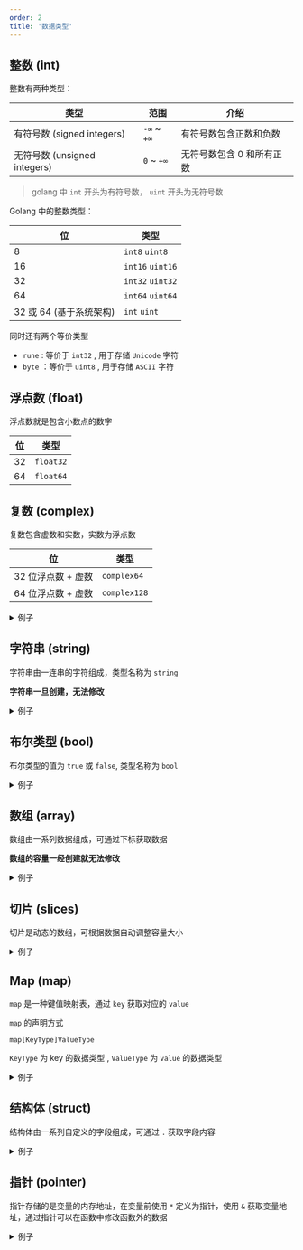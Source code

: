 ```yaml
---
order: 2
title: '数据类型'
---
```


## 整数 (int)

整数有两种类型：

| 类型                         | 范围        | 介绍                      |
| ---------------------------- | ----------- | ------------------------- |
| 有符号数 (signed integers)   | `-∞` ~ `+∞` | 有符号数包含正数和负数    |
| 无符号数 (unsigned integers) | `0` ~ `+∞`  | 无符号数包含 0 和所有正数 |

> golang 中 `int` 开头为有符号数， `uint` 开头为无符号数

Golang 中的整数类型：


| 位                      | 类型             |
| ----------------------- | ---------------- |
| 8                       | `int8` `uint8`   |
| 16                      | `int16` `uint16` |
| 32                      | `int32` `uint32` |
| 64                      | `int64` `uint64` |
| 32 或 64 (基于系统架构) | `int` `uint`     |

同时还有两个等价类型

- `rune` : 等价于 `int32` , 用于存储 `Unicode` 字符
- `byte` ：等价于 `uint8` , 用于存储 `ASCII` 字符

## 浮点数 (float)

浮点数就是包含小数点的数字

| 位  | 类型      |
| --- | --------- |
| 32  | `float32` |
| 64  | `float64` |

## 复数 (complex)

复数包含虚数和实数，实数为浮点数

| 位                 | 类型         |
| ------------------ | ------------ |
| 32 位浮点数 + 虚数 | `complex64`  |
| 64 位浮点数 + 虚数 | `complex128` |

<details>
<summary>例子</summary>

```go
// 初始化一个复数
var complexData complex64 = complex(5, 3) // 等于： 5 + 3i

// 另一种初始化方式
complexData2 := 5 + 3i
```

</details>

## 字符串 (string)

字符串由一连串的字符组成，类型名称为 `string`

**字符串一旦创建，无法修改**

<details>
<summary>例子</summary>

```go
package main
import "fmt"

func main() {
  var str string := "Hi! Jack"
  
  // 不能修改，以下注释的代码会报错
  // str[2] = 'c'

  fmt.Printf("%s",str)
}
```

</details>


## 布尔类型 (bool)

布尔类型的值为 `true` 或 `false`, 类型名称为 `bool`

<details>
<summary>例子</summary>

```go
var isNumber bool

isNumber = true
isNumber = false
```

</details>

## 数组 (array)

数组由一系列数据组成，可通过下标获取数据

**数组的容量一经创建就无法修改**

<details>
<summary>例子</summary>

```go
data := [5]int{1, 2, 3, 4, 5}
```

</details>

## 切片 (slices)

切片是动态的数组，可根据数据自动调整容量大小

<details>
<summary>例子</summary>

```go
package main

import "fmt"

func main() {
	var data []int

	for i := 0; i < 10; i ++ {
		data = append(data, i)
	}

	fmt.Println(data)
}

// 结果
// [0 1 2 3 4 5 6 7 8 9]

```

</details>

## Map (map)

`map` 是一种键值映射表，通过 `key` 获取对应的 `value`

`map` 的声明方式
```
map[KeyType]ValueType
```
`KeyType` 为 key 的数据类型 , `ValueType` 为 `value` 的数据类型

<details>
<summary>例子</summary>

```go
// 声明 map
var m map[string]int

// 使用 make 初始化 map
m = make(map[string]int)

// 设置值
m["path"] = 66

// 输出值
fmt.Println(m["path"])
```

</details>

## 结构体 (struct)

结构体由一系列自定义的字段组成，可通过 `.` 获取字段内容

<details>
<summary>例子</summary>

```go
type Animal struct {
    Name string
}

a := Animal{
    Name: "Lucky"
}

fmt.Println(a.Name)
```

</details>

## 指针 (pointer)

指针存储的是变量的内存地址，在变量前使用 `*` 定义为指针，使用 `&` 获取变量地址，通过指针可以在函数中修改函数外的数据

<details>
<summary>例子</summary>

```go
var num *int

n := 10

num = &n
```

</details>